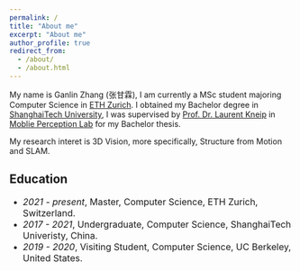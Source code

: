 ```yaml
---
permalink: /
title: "About me"
excerpt: "About me"
author_profile: true
redirect_from: 
  - /about/
  - /about.html
---
```


My name is Ganlin Zhang (张甘霖), I am currently a MSc student majoring Computer Science in [ETH Zurich](https://ethz.ch/en.html). I obtained my Bachelor degree in [ShanghaiTech University](http://www.shanghaitech.edu.cn/eng/), I was supervised by [Prof. Dr. Laurent Kneip](https://mpl.sist.shanghaitech.edu.cn/Director.html) in [Moblie Perception Lab](https://mpl.sist.shanghaitech.edu.cn/) for my Bachelor thesis.

 My research interet is 3D Vision, more specifically, Structure from Motion and SLAM.

## Education
- *<font size=3>2021 - present</font>*<font size=3>, Master, Computer Science, ETH Zurich, Switzerland.</font> 
- *<font size=3>2017 - 2021</font>*<font size=3>, Undergraduate, Computer Science, ShanghaiTech Univeristy, China. </font>
- *<font size=3>2019 - 2020</font>*<font size=3>, Visiting Student, Computer Science, UC Berkeley, United States. </font>
